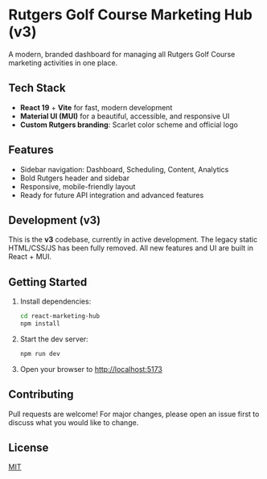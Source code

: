 # Rutgers Golf Course Marketing Hub (v3)

A modern, branded dashboard for managing all Rutgers Golf Course marketing activities in one place.

## Tech Stack

- **React 19** + **Vite** for fast, modern development
- **Material UI (MUI)** for a beautiful, accessible, and responsive UI
- **Custom Rutgers branding**: Scarlet color scheme and official logo

## Features

- Sidebar navigation: Dashboard, Scheduling, Content, Analytics
- Bold Rutgers header and sidebar
- Responsive, mobile-friendly layout
- Ready for future API integration and advanced features

## Development (v3)

This is the **v3** codebase, currently in active development. The legacy static HTML/CSS/JS has been fully removed. All new features and UI are built in React + MUI.

## Getting Started

1. Install dependencies:

   ```sh
   cd react-marketing-hub
   npm install
   ```

2. Start the dev server:

   ```sh
   npm run dev
   ```

3. Open your browser to [http://localhost:5173](http://localhost:5173)

## Contributing

Pull requests are welcome! For major changes, please open an issue first to discuss what you would like to change.

## License

[MIT](../LICENSE)
